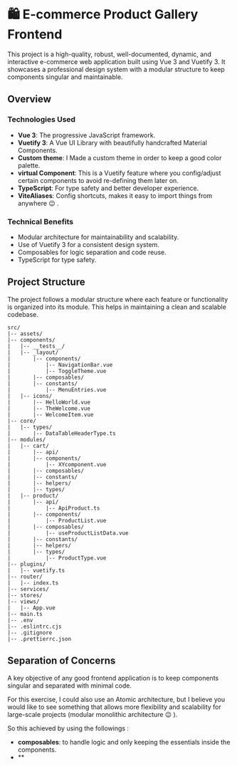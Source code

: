 # 🛍️ E-commerce Product Gallery Frontend

This project is a high-quality, robust, well-documented, dynamic, and interactive e-commerce web application built using Vue 3 and Vuetify 3. It showcases a professional design system with a modular structure to keep components singular and maintainable.

## Overview

### Technologies Used

- **Vue 3**: The progressive JavaScript framework.
- **Vuetify 3**: A Vue UI Library with beautifully handcrafted Material Components.
- **Custom theme**: I Made a custom theme in order to keep a good color palette.
- **virtual Component**: This is a Vuetify feature where you config/adjust certain components to avoid re-defining them later on.
- **TypeScript**: For type safety and better developer experience.
- **ViteAliases**: Config shortcuts, makes it easy to import things from anywhere :wink: .

### Technical Benefits

- Modular architecture for maintainability and scalability.
- Use of Vuetify 3 for a consistent design system.
- Composables for logic separation and code reuse.
- TypeScript for type safety.

## Project Structure

The project follows a modular structure where each feature or functionality is organized into its module. This helps in maintaining a clean and scalable codebase.

```
src/
|-- assets/
|-- components/
|   |-- __tests__/
|   |-- _layout/
|       |-- components/
|           |-- NavigationBar.vue
|           |-- ToggleTheme.vue
|       |-- composables/
|       |-- constants/
|           |-- MenuEntries.vue
|   |-- icons/
|       |-- HelloWorld.vue
|       |-- TheWelcome.vue
|       |-- WelcomeItem.vue
|-- core/
|   |-- types/
|       |-- DataTableHeaderType.ts
|-- modules/
|   |-- cart/
|       |-- api/
|       |-- components/
|           |-- XYcomponent.vue
|       |-- composables/
|       |-- constants/
|       |-- helpers/
|       |-- types/
|   |-- product/
|       |-- api/
|           |-- ApiProduct.ts
|       |-- components/
|           |-- ProductList.vue
|       |-- composables/
|           |-- useProductListData.vue
|       |-- constants/
|       |-- helpers/
|       |-- types/
|           |-- ProductType.vue
|-- plugins/
|   |-- vuetify.ts
|-- router/
|   |-- index.ts
|-- services/
|-- stores/
|-- views/
|   |-- App.vue
|-- main.ts
|-- .env
|-- .eslintrc.cjs
|-- .gitignore
|-- .prettierrc.json
```

## Separation of Concerns

A key objective of any good frontend application is to keep components singular and separated with minimal code.

For this exercise, I could also use an Atomic architecture, but I believe you would like to see something that allows more flexibility and scalability for large-scale projects (modular monolithic architecture :wink: ).

So this achieved by using the followings :

- **composables**: to handle logic and only keeping the essentials inside the components.
- **
